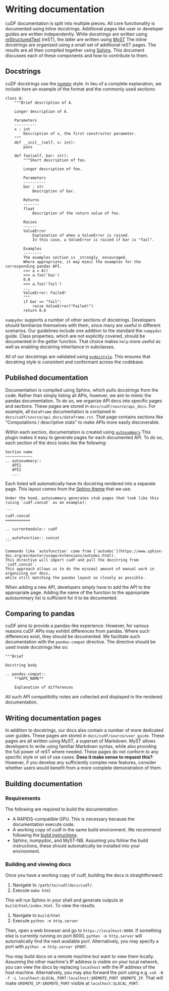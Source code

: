 # Writing documentation

cuDF documentation is split into multiple pieces.
All core functionality is documented using inline docstrings.
Additional pages like user or developer guides are written independently.
While docstrings are written using [reStructuredText](https://www.sphinx-doc.org/en/master/usage/restructuredtext/basics.html) (reST),
the latter are written using [MyST](https://myst-parser.readthedocs.io/en/latest/) 
The inline docstrings are organized using a small set of additional reST pages.
The results are all then compiled together using [Sphinx](https://www.sphinx-doc.org/en/master/).
This document discusses each of these components and how to contribute to them.

## Docstrings

cuDF docstrings use the [numpy](https://numpydoc.readthedocs.io/en/latest/format.html) style.
In lieu of a complete explanation,
we include here an example of the format and the commonly used sections:

```
class A:
    """Brief description of A.

    Longer description of A.

    Parameters
    ----------
    x : int
        Description of x, the first constructor parameter.
    """
    def __init__(self, x: int):
        pass

    def foo(self, bar: str):
        """Short description of foo.

        Longer description of foo.

        Parameters
        ----------
        bar : str
            Description of bar.
        
        Returns
        -------
        float
            Description of the return value of foo.

        Raises
        ------
        ValueError
            Explanation of when a ValueError is raised.
            In this case, a ValueError is raised if bar is "fail".

        Examples
        --------
        The examples section is _strongly_ encouraged.
        Where appropriate, it may mimic the examples for the corresponding pandas API.
        >>> a = A()
        >>> a.foo('baz')
        0.0
        >>> a.foo('fail')
        ...
        ValueError: Failed!
        """
        if bar == "fail":
            raise ValueError("Failed!")
        return 0.0
```

`numpydoc` supports a number of other sections of docstrings.
Developers should familiarize themselves with them, since many are useful in different scenarios.
Our guidelines include one addition to the standard the `numpydoc` guide.
Class properties, which are not explicitly covered, should be documented in the getter function.
That choice makes `help` more useful as well as enabling docstring inheritance in subclasses.

All of our docstrings are validated using [`pydocstyle`](http://www.pydocstyle.org/en/stable/).
This ensures that docstring style is consistent and conformant across the codebase.

## Published documentation

Documentation is compiled using Sphinx, which pulls docstrings from the code.
Rather than simply listing all APIs, however, we aim to mimic the pandas documentation.
To do so, we organize API docs into specific pages and sections.
These pages are stored in `docs/cudf/source/api_docs`.
For example, all `DataFrame` documentation is contained in `docs/cudf/source/api_docs/dataframe.rst`.
That page contains sections like "Computations / descriptive stats" to make APIs more easily discoverable.

Within each section, documentation is created using [`autosummary`](https://www.sphinx-doc.org/en/master/usage/extensions/autosummary.html)
This plugin makes it easy to generate pages for each documented API.
To do so, each section of the docs looks like the following:

```
Section name
~~~~~~~~~~~~
.. autosummary::
   API1
   API2
   ...
```

Each listed will automatically have its docstring rendered into a separate page.
This layout comes from the [Sphinx theme](https://pydata-sphinx-theme.readthedocs.io/en/stable/index.html) that we use.

````{note}
Under the hood, autosummary generates stub pages that look like this (using `cudf.concat` as an example):

```
cudf.concat
===========

.. currentmodule:: cudf

.. autofunction:: concat
```

Commands like `autofunction` come from [`autodoc`](https://www.sphinx-doc.org/en/master/usage/extensions/autodoc.html).
This directive will import cudf and pull the docstring from `cudf.concat`.
This approach allows us to do the minimal amount of manual work in organizing our docs,
while still matching the pandas layout as closely as possible.
````

When adding a new API, developers simply have to add the API to the appropriate page.
Adding the name of the function to the appropriate autosummary list is sufficient for it to be documented.

## Comparing to pandas

cuDF aims to provide a pandas-like experience.
However, for various reasons cuDF APIs may exhibit differences from pandas.
Where such differences exist, they should be documented.
We facilitate such documentation with the `pandas-compat` directive.
The directive should be used inside docstrings like so:

```
"""Brief

Docstring body

.. pandas-compat::
    **$API_NAME**

    Explanation of differences
```

All such API compatibility notes are collected and displayed in the rendered documentation.

## Writing documentation pages

In addition to docstrings, our docs also contain a number of more dedicated user guides.
These pages are stored in `docs/cudf/source/user_guide`.
These pages are all written using MyST, a superset of Markdown.
MyST allows developers to write using familiar Markdown syntax,
while also providing the full power of reST where needed.
These pages do not conform to any specific style or set of use cases.
**Does it make sense to request this?**: 
However, if you develop any sufficiently complex new features,
consider whether users would benefit from a more complete demonstration of them.


## Building documentation

### Requirements

The following are required to build the documentation:
- A RAPIDS-compatible GPU. This is necessary because the documentation execute code.
- A working copy of cudf in the same build environment.
  We recommend following the [build instructions](https://github.com/rapidsai/cudf/blob/main/CONTRIBUTING.md#setting-up-your-build-environment). 
- Sphinx, numpydoc, and MyST-NB.
  Assuming you follow the build instructions, these should automatically be installed into your environment.

### Building and viewing docs

Once you have a working copy of cudf, building the docs is straightforward:
1. Navigate to `/path/to/cudf/docs/cudf/`.
2. Execute `make html`

This will run Sphinx in your shell and generate outputs at `build/html/index.html`.
To view the results.
1. Navigate to `build/html`
2. Execute `python -m http.server`

Then, open a web browser and go to `https://localhost:8000`.
If something else is currently running on port 8000,
`python -m http.server` will automatically find the next available port.
Alternatively, you may specify a port with `python -m http.server $PORT`.

You may build docs on a remote machine but want to view them locally.
Assuming the other machine's IP address is visible on your local network,
you can view the docs by replacing `localhost` with the IP address of the host machine.
Alternatively, you may also forward the port using e.g. 
`ssh -N -f -L localhost:$LOCAL_PORT:localhost:$REMOTE_PORT $REMOTE_IP`.
That will make `$REMOTE_IP:$REMOTE_PORT` visible at `localhost:$LOCAL_PORT`.
